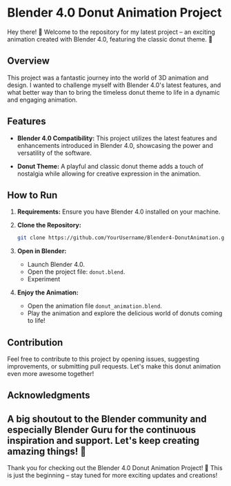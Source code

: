 # Blender 4.0 Donut Animation Project

Hey there! 👋 Welcome to the repository for my latest project – an exciting animation created with Blender 4.0, featuring the classic donut theme. 🍩

## Overview

This project was a fantastic journey into the world of 3D animation and design. I wanted to challenge myself with Blender 4.0's latest features, and what better way than to bring the timeless donut theme to life in a dynamic and engaging animation.

## Features

- **Blender 4.0 Compatibility:** This project utilizes the latest features and enhancements introduced in Blender 4.0, showcasing the power and versatility of the software.
  
- **Donut Theme:** A playful and classic donut theme adds a touch of nostalgia while allowing for creative expression in the animation.

## How to Run

1. **Requirements:** Ensure you have Blender 4.0 installed on your machine.
  
2. **Clone the Repository:**
   ```bash
   git clone https://github.com/YourUsername/Blender4-DonutAnimation.git
   ```

3. **Open in Blender:**
   - Launch Blender 4.0.
   - Open the project file: `donut.blend`.
   - Experiment

4. **Enjoy the Animation:**
   - Open the animation file `donut_animation.blend`.
   - Play the animation and explore the delicious world of donuts coming to life!

## Contribution

Feel free to contribute to this project by opening issues, suggesting improvements, or submitting pull requests. Let's make this donut animation even more awesome together!

## Acknowledgments

A big shoutout to the Blender community and especially Blender Guru for the continuous inspiration and support. Let's keep creating amazing things! 🚀
---

Thank you for checking out the Blender 4.0 Donut Animation Project! 🎉 This is just the beginning – stay tuned for more exciting updates and creations!
